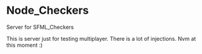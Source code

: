# Node_Checkers
Server for SFML_Checkers

This is server just for testing multiplayer. There is a lot of injections. Nvm at this moment :)
